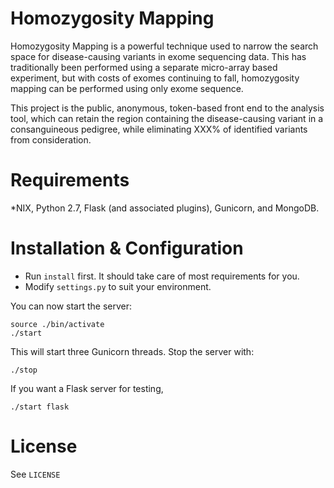 # Homozygosity Mapping

Homozygosity Mapping is a powerful technique used to narrow the search space for disease-causing variants in exome sequencing data. This has traditionally been performed using a separate micro-array based experiment, but with costs of exomes continuing to fall, homozygosity mapping can be performed using only exome sequence.

This project is the public, anonymous, token-based front end to the analysis tool, which can retain the region containing the disease-causing variant in a consanguineous pedigree, while eliminating XXX% of identified variants from consideration.

# Requirements

*NIX, Python 2.7, Flask (and associated plugins), Gunicorn, and MongoDB.

# Installation & Configuration

* Run `install` first. It should take care of most requirements for you.
* Modify `settings.py` to suit your environment.

You can now start the server:

	source ./bin/activate	
	./start

This will start three Gunicorn threads. Stop the server with:

	./stop

If you want a Flask server for testing,

	./start flask

# License

See `LICENSE`